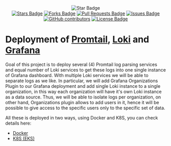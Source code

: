 <div align="center">
<img src="https://img.shields.io/static/v1?label=%F0%9F%8C%9F&message=If%20Useful&style=style=flat&color=BC4E99" alt="Star Badge"/>
<br>
<a href="https://github.com/hermag/promtail-loki-grafana/stargazers"><img src="https://img.shields.io/github/stars/hermag/promtail-loki-grafana" alt="Stars Badge"/></a>
<a href="https://github.com/hermag/promtail-loki-grafana/network/members"><img src="https://img.shields.io/github/forks/hermag/promtail-loki-grafana" alt="Forks Badge"/></a>
<a href="https://github.com/hermag/promtail-loki-grafana/pulls"><img src="https://img.shields.io/github/issues-pr/hermag/promtail-loki-grafana" alt="Pull Requests Badge"/></a>
<a href="https://github.com/hermag/promtail-loki-grafana/issues"><img src="https://img.shields.io/github/issues/hermag/promtail-loki-grafana" alt="Issues Badge"/></a>
<a href="https://github.com/hermag/promtail-loki-grafana/graphs/contributors"><img alt="GitHub contributors" src="https://img.shields.io/github/contributors/hermag/promtail-loki-grafana?color=2b9348"></a>
<a href="https://github.com/hermag/promtail-loki-grafana/blob/master/LICENSE.md"><img src="https://img.shields.io/github/license/hermag/promtail-loki-grafana?color=2b9348" alt="License Badge"/></a>
</div>

# Deployment of [Promtail](https://grafana.com/docs/loki/latest/clients/promtail/), [Loki](https://grafana.com/oss/loki/) and [Grafana](https://grafana.com/)
Goal of this project is to deploy several (4) Promtail log parsing services and equal number of Loki services to get these logs into one single instance of Grafana dashboard. 
With multiple Loki services we will be able to separate logs as we like. In particular, we will add Grafana Organizations Plugin to our Grafana deployment and add single Loki instance to a single organization, in this way each organization will have it's own Loki instance as a data source. Thus, we will be able to isolate logs per organization, on other hand, Organizations plugin allows to add users in it, hence it will be possible to give access to the specific users only to the specific set of data.

All these is deployed in two ways, using Docker and K8S, you can check details here:

* [Docker](https://github.com/hermag/promtail-loki-grafana/tree/main/docker)
* [K8S (EKS)](https://github.com/hermag/promtail-loki-grafana/tree/main/eks)